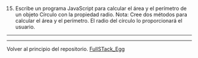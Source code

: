 15) Escribe un programa JavaScript para calcular el área y el perímetro de un objeto Círculo
con la propiedad radio. Nota: Cree dos métodos para calcular el área y el perímetro. El
radio del círculo lo proporcionará el usuario.

---
---

Volver al principio del repositorio. [FullSTack_Egg](https://github.com/megagringa/FullStack_Egg_Curso)